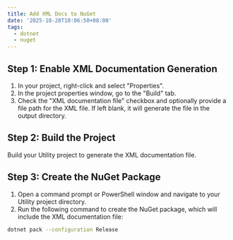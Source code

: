 ```yaml
---
title: Add XML Docs to NuGet
date: '2025-10-28T10:06:50+08:00'
tags:
  - dotnet
  - nuget
---
```

## Step 1: Enable XML Documentation Generation

1. In your project, right-click and select "Properties".
2. In the project properties window, go to the "Build" tab.
3. Check the "XML documentation file" checkbox and optionally provide a file path for the XML file. If left blank, it will generate the file in the output directory.

## Step 2: Build the Project

Build your Utility project to generate the XML documentation file.

## Step 3: Create the NuGet Package

1. Open a command prompt or PowerShell window and navigate to your Utility project directory.
2. Run the following command to create the NuGet package, which will include the XML documentation file:
```bash
dotnet pack --configuration Release
```
